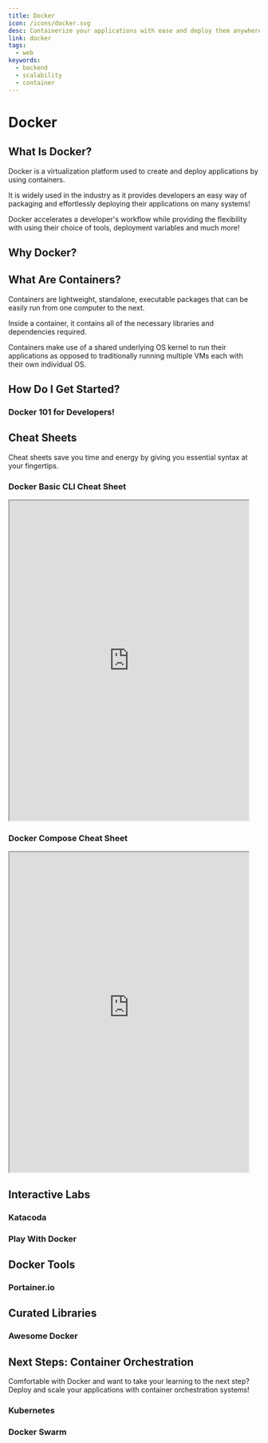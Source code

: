 ```yaml
---
title: Docker
icon: /icons/docker.svg
desc: Containerize your applications with ease and deploy them anywhere!
link: docker
tags:
  - web
keywords:
  - backend
  - scalability
  - container
---
```


# Docker

## What Is Docker?

Docker is a virtualization platform used to create and deploy applications by
using containers.

It is widely used in the industry as it provides developers an easy way of
packaging and effortlessly deploying their applications on many systems!

Docker accelerates a developer's workflow while providing the flexibility with
using their choice of tools, deployment variables and much more!

## Why Docker?

<VideoContainer vid-src="https://www.youtube.com/embed/_dfLOzuIg2o"></VideoContainer>

## What Are Containers?

Containers are lightweight, standalone, executable packages that can be easily
run from one computer to the next.

Inside a container, it contains all of the necessary libraries and dependencies
required.

Containers make use of a shared underlying OS kernel to run their applications
as opposed to traditionally running multiple VMs each with their own individual
OS.

<grid-1-x-2 button="Check it out!" :reversed="true" link="https://www.netapp.com/us/info/what-are-containers.aspx" img-src="https://nickjanetakis.com/assets/blog/cards/differences-between-a-dockerfile-docker-image-and-docker-container-001320c81dd8d2989df10d0bec36341fd6a94b043f6f9de1c26ee79eaf16e566.jpg" desc="Find out more about containers and their benefits!"></grid-1-x-2>

## How Do I Get Started?

### Docker 101 for Developers!

<grid-1-x-2 button="Start Learning!" link="https://www.docker.com/101-tutorial" img-src="https://containerjournal.com/wp-content/uploads/2015/07/4P9pfv_Txb-1280x720.jpg" desc="In this course, you will learn the Docker basics through a series of interactive tutorials!" button="Start Learning!"></grid-1-x-2>

## Cheat Sheets

Cheat sheets save you time and energy by giving you essential syntax at your
fingertips.

<div class="scrolling-wrapper">
  
  <div class="scroll-child">

### Docker Basic CLI Cheat Sheet

   <iframe src="https://lostindetails.com/cheatsheet/docker/docker_blue2_light.pdf" width="480" height="640"></iframe>
   </div>

   <div class="scroll-child">

### Docker Compose Cheat Sheet

   <iframe src="https://www.programonaut.com/wp-content/uploads/2021/07/docker-compose-cheat-sheet.pdf" width="480" height="640"></iframe>
   </div>
</div>

<grid-1-x-2 img-Src="https://raw.githubusercontent.com/sangam14/dockercheatsheets/master/dockercheatsheet8.png" link="http://dockerlabs.collabnix.com/docker/cheatsheet/" button="Check it out!" desc="An essential and comprehensive list of most Docker commands with usage examples!"></grid-1-x-2>
<grid-1-x-2 :reversed="true" img-Src="https://extremeautomation.io/img/cheatsheets/cheat_sheet_docker_page_1.png" link="https://extremeautomation.io/img/cheatsheets/cheat_sheet_docker_page_1.png" button="Check it out!" desc="A DockerFile and definition cheat sheet!"></grid-1-x-2>

## Interactive Labs

### Katacoda

<grid-1-x-2 img-Src="https://raw.githubusercontent.com/katacoda/scenario-examples/master/assets/avatar.png" link="https://www.katacoda.com/courses/docker" button="Check it out!" desc="Get more hands on experience with Docker and containers through interactive labs and scenarios!"></grid-1-x-2>

### Play With Docker

<grid-1-x-2 :reversed="true" img-Src="https://miro.medium.com/proxy/1*hClfljxq29JkJrgiwR_v5g.png" link="https://training.play-with-docker.com/" button="Check it out!" desc="More labs and tutorials that are specific to Developers, System Administrators and more!"></grid-1-x-2>

## Docker Tools

### Portainer.io

<grid-1-x-2 img-Src="https://raw.githubusercontent.com/portainer/portainer/develop/app/assets/images/logo_alt.png" link="https://www.portainer.io/" button="Check it out!" desc="Setup and deploy your containers with a click of a button!"></grid-1-x-2>

## Curated Libraries

### Awesome Docker

<grid-1-x-2 :reversed="true" img-Src="https://deploybot.com/assets/blog/Using-Docker-Containersposting.png" link="https://github.com/veggiemonk/awesome-docker#contents-" button="Check it out!" desc="A curated list of awesome resources, projects, tools and other things related to Docker!"></grid-1-x-2>

## Next Steps: Container Orchestration

Comfortable with Docker and want to take your learning to the next step? Deploy
and scale your applications with container orchestration systems!

### Kubernetes

<grid-1-x-2 img-Src="https://raw.githubusercontent.com/kubernetes/kubernetes/master/logo/logo.png" link="https://kubernetes.io/docs/concepts/overview/what-is-kubernetes/" button="Explore Kubernetes!" desc="The most popular container orchestration system used to launch and scale your applications!"></grid-1-x-2>

### Docker Swarm

<grid-1-x-2 :reversed="true" img-Src="https://raw.githubusercontent.com/docker-library/docs/471fa6e4cb58062ccbf91afc111980f9c7004981/swarm/logo.png" link="https://rominirani.com/docker-swarm-tutorial-b67470cf8872" button="Explore Docker Swarm!" desc="Another widely used orchestration system for managing containers!"></grid-1-x-2>
